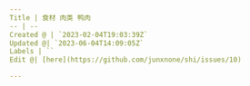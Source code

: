 ```yaml
---
Title | 食材 肉类 鸭肉
-- | --
Created @ | `2023-02-04T19:03:39Z`
Updated @| `2023-06-04T14:09:05Z`
Labels | ``
Edit @| [here](https://github.com/junxnone/shi/issues/10)

---
```


